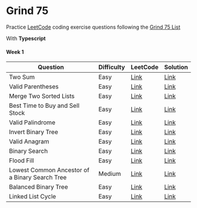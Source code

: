 # Grind 75

Practice [LeetCode](https://leetcode.com) coding exercise questions following the [Grind 75 List](https://www.techinterviewhandbook.org/grind75)

With **Typescript**

#### Week 1

| Question                                       | Difficulty | LeetCode                                                                             | Solution                                                          |
| ---------------------------------------------- | ---------- | ------------------------------------------------------------------------------------ | ----------------------------------------------------------------- |
| Two Sum                                        | Easy       | [Link](https://leetcode.com/problems/two-sum/)                                       | [Link](src/1-two-sum.ts)                                          |
| Valid Parentheses                              | Easy       | [Link](https://leetcode.com/problems/valid-parentheses)                              | [Link](src/20-valid-parentheses.ts)                               |
| Merge Two Sorted Lists                         | Easy       | [Link](https://leetcode.com/problems/merge-two-sorted-lists)                         | [Link](src/21-merge-two-sorted-lists.ts)                          |
| Best Time to Buy and Sell Stock                | Easy       | [Link](https://leetcode.com/problems/best-time-to-buy-and-sell-stock)                | [Link](src/121-best-time-to-buy-and-sell-stock.ts)                |
| Valid Palindrome                               | Easy       | [Link](https://leetcode.com/problems/valid-palindrome)                               | [Link](src/125-valid-palindrome.ts)                               |
| Invert Binary Tree                             | Easy       | [Link](https://leetcode.com/problems/invert-binary-tree)                             | [Link](src/226-invert-binary-tree.ts)                             |
| Valid Anagram                                  | Easy       | [Link](https://leetcode.com/problems/valid-anagram)                                  | [Link](src/242-valid-anagram.ts)                                  |
| Binary Search                                  | Easy       | [Link](https://leetcode.com/problems/binary-search)                                  | [Link](src/704-binary-search.ts)                                  |
| Flood Fill                                     | Easy       | [Link](https://leetcode.com/problems/flood-fill)                                     | [Link](src/733-flood-fill.ts)                                     |
| Lowest Common Ancestor of a Binary Search Tree | Medium     | [Link](https://leetcode.com/problems/lowest-common-ancestor-of-a-binary-search-tree) | [Link](src/235-lowest-common-ancestor-of-a-binary-search-tree.ts) |
| Balanced Binary Tree                           | Easy       | [Link](https://leetcode.com/problems/balanced-binary-tree)                           | [Link](src/110-balanced-binary-tree.ts)                           |
| Linked List Cycle                              | Easy       | [Link](https://leetcode.com/problems/linked-list-cycle)                              | [Link](src/141-linked-list-cycle.ts)                              |

